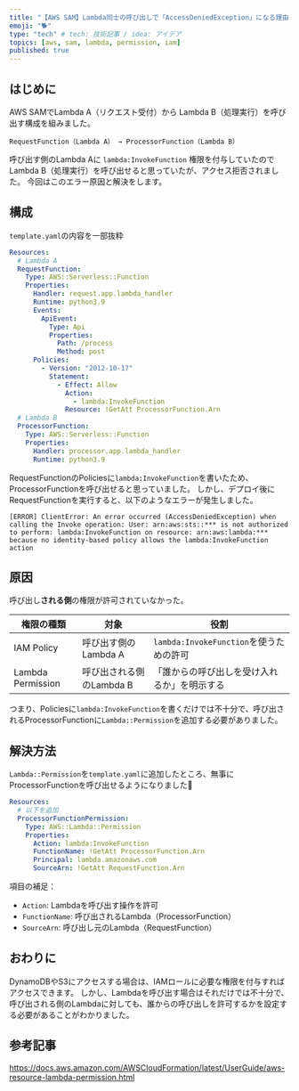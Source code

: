 ```yaml
---
title: "【AWS SAM】Lambda同士の呼び出しで「AccessDeniedException」になる理由と対処法"
emoji: "🐕"
type: "tech" # tech: 技術記事 / idea: アイデア
topics: [aws, sam, lambda, permission, iam]
published: true
---
```


## はじめに

AWS SAMでLambda A（リクエスト受付）から Lambda B（処理実行）を呼び出す構成を組みました。

```
RequestFunction（Lambda A） → ProcessorFunction（Lambda B）
```

呼び出す側のLambda Aに `lambda:InvokeFunction` 権限を付与していたのでLambda B（処理実行）を呼び出せると思っていたが、アクセス拒否されました。
今回はこのエラー原因と解決をします。

## 構成

`template.yaml`の内容を一部抜粋

```yaml
Resources:
  # Lambda A
  RequestFunction:
    Type: AWS::Serverless::Function
    Properties:
      Handler: request.app.lambda_handler
      Runtime: python3.9
      Events:
        ApiEvent:
          Type: Api
          Properties:
            Path: /process
            Method: post
      Policies:
        - Version: "2012-10-17"
          Statement:
            - Effect: Allow
              Action:
                - lambda:InvokeFunction
              Resource: !GetAtt ProcessorFunction.Arn
  # Lambda B
  ProcessorFunction:
    Type: AWS::Serverless::Function
    Properties:
      Handler: processor.app.lambda_handler
      Runtime: python3.9
```

RequestFunctionのPoliciesに`lambda:InvokeFunction`を書いたため、ProcessorFunctionを呼び出せると思っていました。
しかし、デプロイ後にRequestFunctionを実行すると、以下のようなエラーが発生しました。
```
[ERROR] ClientError: An error occurred (AccessDeniedException) when calling the Invoke operation: User: arn:aws:sts::*** is not authorized to perform: lambda:InvokeFunction on resource: arn:aws:lambda:*** because no identity-based policy allows the lambda:InvokeFunction action
```

## 原因

呼び出し**される側**の権限が許可されていなかった。

| 権限の種類 | 対象 | 役割 |
| --- | --- | --- |
| IAM Policy | 呼び出す側のLambda A | `lambda:InvokeFunction`を使うための許可 |
| Lambda Permission | 呼び出される側のLambda B | 「誰からの呼び出しを受け入れるか」を明示する |

つまり、Policiesに`lambda:InvokeFunction`を書くだけでは不十分で、呼び出されるProcessorFunctionに`Lambda::Permission`を追加する必要がありました。

## 解決方法

`Lambda::Permission`を`template.yaml`に追加したところ、無事にProcessorFunctionを呼び出せるようになりました🎉

```yaml
Resources:
  # 以下を追加
  ProcessorFunctionPermission:
    Type: AWS::Lambda::Permission
    Properties:
      Action: lambda:InvokeFunction
      FunctionName: !GetAtt ProcessorFunction.Arn
      Principal: lambda.amazonaws.com
      SourceArn: !GetAtt RequestFunction.Arn
```

項目の補足：

- `Action`: Lambdaを呼び出す操作を許可
- `FunctionName`: 呼び出されるLambda（ProcessorFunction）
- `SourceArn`: 呼び出し元のLambda（RequestFunction）

## おわりに

DynamoDBやS3にアクセスする場合は、IAMロールに必要な権限を付与すればアクセスできます。
しかし、Lambdaを呼び出す場合はそれだけでは不十分で、呼び出される側のLambdaに対しても、誰からの呼び出しを許可するかを設定する必要があることがわかりました。

## 参考記事

https://docs.aws.amazon.com/AWSCloudFormation/latest/UserGuide/aws-resource-lambda-permission.html
